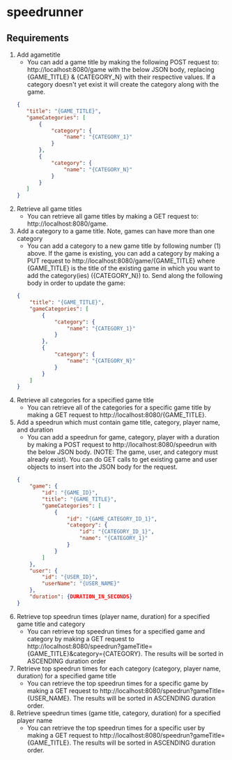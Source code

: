 # speedrunner

## Requirements
1. Add a​game​title
    - You can add a game title by making the following POST request to: http://localhost:8080/game with the below JSON 
    body, replacing {GAME_TITLE} & {CATEGORY_N} with their respective values. If a category doesn't yet exist it will 
    create the category along with the game.
     ```json
    {
        "title": "{GAME_TITLE}",
        "gameCategories": [
            {
                "category": {
                    "name": "{CATEGORY_1}"
                }
            },
            {
                "category": {
                    "name": "{CATEGORY_N}"
                }
            }
        ]
    }
    ```
2. Retrieve all game titles
    - You can retrieve all game titles by making a GET request to: http://localhost:8080/game.
3. Add a category to a game title. Note, games can have more than one category
    - You can add a category to a new game title by following number (1) above.  If the game is existing, you can add a 
    category by making a PUT request to http://localhost:8080/game/{GAME_TITLE} where {GAME_TITLE} is the title of the 
    existing game in which you want to add the category(ies) ({CATEGORY_N}) to.  Send along the following body in order to update the 
    game:
    ```json
    {
        "title": "{GAME_TITLE}",
        "gameCategories": [
            {
                "category": {
                    "name": "{CATEGORY_1}"
                }
            },
            {
                "category": {
                    "name": "{CATEGORY_N}"
                }
            }
        ]
    }
    ``` 
4. Retrieve all categories for a specified game title
    - You can retrieve all of the categories for a specific game title by making a GET request to 
    http://localhost:8080/{GAME_TITLE}.
5. Add a speedrun which must contain game title, category, player name, and duration
    - You can add a speedrun for game, category, player with a duration by making a POST request to 
    http://localhost:8080/speedrun with the below JSON body.  (NOTE: The game, user, and category must already exist).
    You can do GET calls to get existing game and user objects to insert into the JSON body for the request.
    ```json
    {
        "game": {
            "id": "{GAME_ID}",
            "title": "{GAME_TITLE}",
            "gameCategories": [
                {
                    "id": "{GAME_CATEGORY_ID_1}",
                    "category": {
                        "id": "{CATEGORY_ID_1}",
                        "name": "{CATEGORY_1}"
                    }
                }
            ]
        },
        "user": {
            "id": "{USER_ID}",
            "userName": "{USER_NAME}"
        },
        "duration": {DURATION_IN_SECONDS}
    }
    ```
6. Retrieve top speedrun times (player name, duration) for a specified game title and category
    - You can retrieve top speedrun times for a specified game and category by making a GET request to 
    http://localhost:8080/speedrun?gameTitle={GAME_TITLE}&category={CATEGORY}.  The results will be sorted in ASCENDING 
    duration order
7. Retrieve top speedrun times for each category (category, player name, duration) for a specified game title
    - You can retrieve the top speedrun times for a specific game by making a GET request to
    http://localhost:8080/speedrun?gameTitle={USER_NAME}.  The results will be sorted in ASCENDING duration order.
8. Retrieve speedrun times (game title, category, duration) for a specified player name
    - You can retrieve the top speedrun times for a specific user by making a GET request to
    http://localhost:8080/speedrun?gameTitle={GAME_TITLE}.  The results will be sorted in ASCENDING duration order.